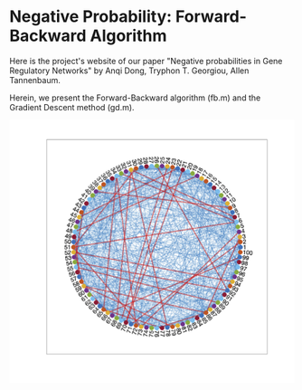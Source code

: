 # Negative Probability: Forward-Backward Algorithm
Here is the project's website of our paper "Negative probabilities in Gene Regulatory Networks"
by Anqi Dong, Tryphon T. Georgiou, Allen Tannenbaum.

Herein, we present the Forward-Backward algorithm (fb.m) and the Gradient Descent method (gd.m).



![alt text](https://github.com/dytroshut/negative-probability-forward-backward/blob/main/gene_network.png)
